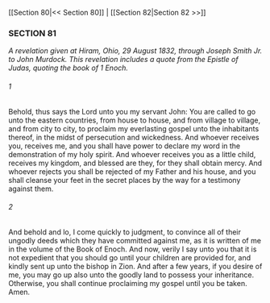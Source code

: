 [[Section 80|<< Section 80]]  |  [[Section 82|Section 82 >>]]

### SECTION 81

*A revelation given at Hiram, Ohio, 29 August 1832, through Joseph Smith Jr. to John Murdock. This revelation includes a quote from the Epistle of Judas, quoting the book of 1 Enoch.*

###### 1
Behold, thus says the Lord unto you my servant John: You are called to go unto the eastern countries, from house to house, and from village to village, and from city to city, to proclaim my everlasting gospel unto the inhabitants thereof, in the midst of persecution and wickedness. And whoever receives you, receives me, and you shall have power to declare my word in the demonstration of my holy spirit. And whoever receives you as a little child, receives my kingdom, and blessed are they, for they shall obtain mercy. And whoever rejects you shall be rejected of my Father and his house, and you shall cleanse your feet in the secret places by the way for a testimony against them.

###### 2
And behold and lo, I come quickly to judgment, to convince all of their ungodly deeds which they have committed against me, as it is written of me in the volume of the Book of Enoch. And now, verily I say unto you that it is not expedient that you should go until your children are provided for, and kindly sent up unto the bishop in Zion. And after a few years, if you desire of me, you may go up also unto the goodly land to possess your inheritance. Otherwise, you shall continue proclaiming my gospel until you be taken. Amen.